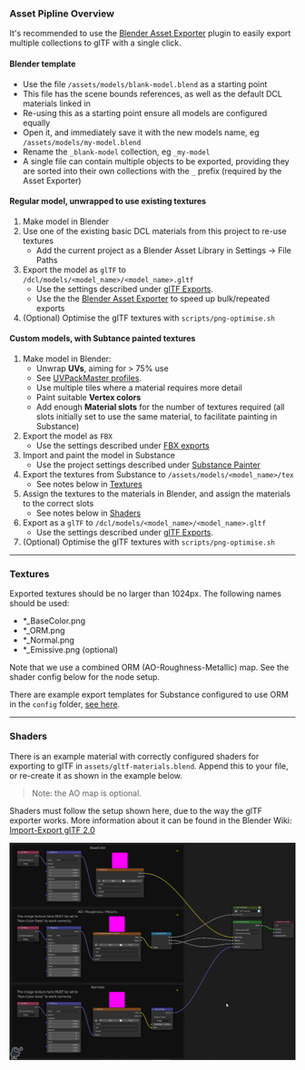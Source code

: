 ### Asset Pipline Overview

It's recommended to use the [Blender Asset Exporter](https://github.com/stom66/blender-asset-exporter) plugin to easily export multiple collections to glTF with a single click.

#### Blender template

- Use the file `/assets/models/blank-model.blend` as a starting point
- This file has the scene bounds references, as well as the default DCL materials linked in
- Re-using this as a starting point ensure all models are configured equally
- Open it, and immediately save it with the new models name, eg `/assets/models/my-model.blend`
- Rename the `_blank-model` collection, eg `_my-model`
- A single file can contain multiple objects to be exported, providing they are sorted into their own collections with the `_` prefix (required by the Asset Exporter)

#### Regular model, unwrapped to use existing textures

1. Make model in Blender
2. Use one of the existing basic DCL materials from this project to re-use textures
   - Add the current project as a Blender Asset Library in Settings -> File Paths
3. Export the model as `glTF` to `/dcl/models/<model_name>/<model_name>.gltf`
   - Use the settings described under [glTF Exports](/docs/CONFIGS.md#gltf-exports).
   - Use the the [Blender Asset Exporter](https://github.com/stom66/blender-asset-exporter) to speed up bulk/repeated exports
4. (Optional) Optimise the glTF textures with `scripts/png-optimise.sh`

#### Custom models, with Subtance painted textures

1. Make model in Blender:
   - Unwrap **UVs**, aiming for > 75% use
   - See [UVPackMaster profiles](/docs/CONFIGS.md#uvpackmaster3-profiles).
   - Use multiple tiles where a material requires more detail
   - Paint suitable **Vertex colors**
   - Add enough **Material slots** for the number of textures required (all slots initially set to use the same material, to facilitate painting in Substance)
2. Export the model as `FBX`
   - Use the settings described under [FBX exports](/docs/CONFIGS.md#fbx-exports)
3. Import and paint the model in Substance
   - Use the project settings described under [Substance Painter](/docs/CONFIGS.md#substance-painter)
4. Export the textures from Substance to `/assets/models/<model_name>/tex`
   - See notes below in [Textures](#textures)
5. Assign the textures to the materials in Blender, and assign the materials to the correct slots
   - See notes below in [Shaders](#shaders)
6. Export as a `glTF` to `/dcl/models/<model_name>/<model_name>.gltf`
   - Use the settings described under [glTF Exports](/docs/CONFIGS.md#gltf-exports).
7. (Optional) Optimise the glTF textures with `scripts/png-optimise.sh`

---

### Textures

Exported textures should be no larger than 1024px. The following names should be used:

- \*\_BaseColor.png
- \*\_ORM.png
- \*\_Normal.png
- \*\_Emissive.png (optional)

Note that we use a combined ORM (AO-Roughness-Metallic) map. See the shader config below for the node setup.

There are example export templates for Substance configured to use ORM in the `config` folder, [see here](/docs/CONFIGS.md#substance-painter).

---

### Shaders

There is an example material with correctly configured shaders for exporting to glTF in `assets/gltf-materials.blend`. Append this to your file, or re-create it as shown in the example below.

> Note: the AO map is optional.

Shaders must follow the setup shown here, due to the way the glTF exporter works. More information about it can be found in the Blender Wiki: [Import-Export glTF 2.0](https://docs.blender.org/manual/en/latest/addons/import_export/scene_gltf2.html)

![Blender export gltf settings](gltf_shader.png)
